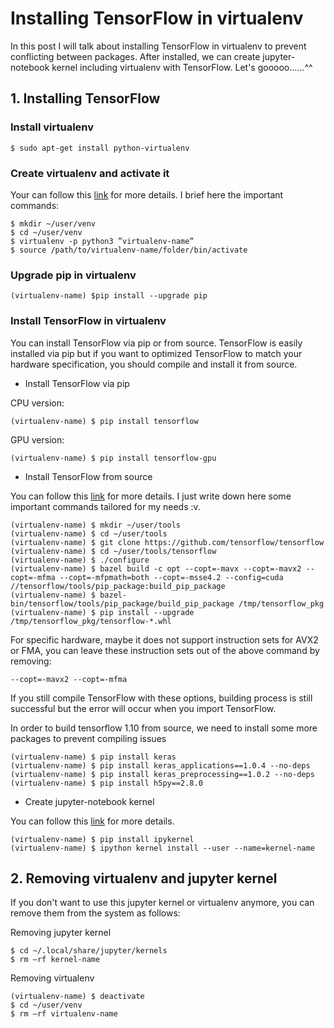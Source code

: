 # Installing TensorFlow in virtualenv #

In this post I will talk about installing TensorFlow in virtualenv to prevent conflicting between packages. After installed, we can create jupyter-notebook kernel including virtualenv with TensorFlow. Let's gooooo......^^

## 1. Installing TensorFlow ##

### Install virtualenv ###
    $ sudo apt-get install python-virtualenv

### Create virtualenv and activate it ###
Your can follow this [link](https://www.tensorflow.org/install/install_linux) for more details. I brief here the important commands:

    $ mkdir ~/user/venv
	$ cd ~/user/venv
	$ virtualenv -p python3 ”virtualenv-name”
	$ source /path/to/virtualenv-name/folder/bin/activate

### Upgrade pip in virtualenv ###
	(virtualenv-name) $pip install --upgrade pip

### Install TensorFlow in virtualenv ###
You can install TensorFlow via pip or from source. TensorFlow is easily installed via pip but if you want to optimized TensorFlow to match your hardware specification, you should compile and install it from source.

- Install TensorFlow via pip

CPU version:

	(virtualenv-name) $ pip install tensorflow

GPU version:

	(virtualenv-name) $ pip install tensorflow-gpu



- Install TensorFlow from source

You can follow this [link](https://gist.github.com/Brainiarc7/6d6c3f23ea057775b72c52817759b25c) for more details. I just write down here some important commands tailored for my needs :v.

	(virtualenv-name) $ mkdir ~/user/tools
	(virtualenv-name) $ cd ~/user/tools
	(virtualenv-name) $ git clone https://github.com/tensorflow/tensorflow
	(virtualenv-name) $ cd ~/user/tools/tensorflow
	(virtualenv-name) $ ./configure
	(virtualenv-name) $ bazel build -c opt --copt=-mavx --copt=-mavx2 --copt=-mfma --copt=-mfpmath=both --copt=-msse4.2 --config=cuda //tensorflow/tools/pip_package:build_pip_package
	(virtualenv-name) $ bazel-bin/tensorflow/tools/pip_package/build_pip_package /tmp/tensorflow_pkg
	(virtualenv-name) $ pip install --upgrade /tmp/tensorflow_pkg/tensorflow-*.whl

For specific hardware, maybe it does not support instruction sets for AVX2 or FMA, you can leave these instruction sets out of the above command by removing:

	--copt=-mavx2 --copt=-mfma

If you still compile TensorFlow with these options, building process is still successful but the error will occur when you import TensorFlow.

In order to build tensorflow 1.10 from source, we need to install some more packages to prevent compiling issues

	(virtualenv-name) $ pip install keras
	(virtualenv-name) $ pip install keras_applications==1.0.4 --no-deps
	(virtualenv-name) $ pip install keras_preprocessing==1.0.2 --no-deps
	(virtualenv-name) $ pip install h5py==2.8.0

- Create jupyter-notebook kernel

You can follow this [link](https://anbasile.github.io/programming/2017/06/25/jupyter-venv/) for more details.

	(virtualenv-name) $ pip install ipykernel
	(virtualenv-name) $ ipython kernel install --user --name=kernel-name

## 2. Removing virtualenv and jupyter kernel ##
If you don't want to use this jupyter kernel or virtualenv anymore, you can remove them from the system as follows:

Removing jupyter kernel

	$ cd ~/.local/share/jupyter/kernels
	$ rm –rf kernel-name

Removing virtualenv

	(virtualenv-name) $ deactivate
	$ cd ~/user/venv
	$ rm –rf virtualenv-name








 

 



 